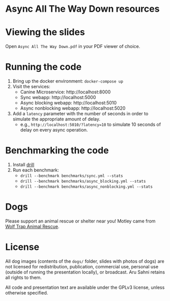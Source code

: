 # Async All The Way Down resources

# Viewing the slides

Open `Async All The Way Down.pdf` in your PDF viewer of choice.

# Running the code

1. Bring up the docker environment: `docker-compose up`
2. Visit the services:
   * Canine Microservice: http://localhost:8000
   * Sync webapp: http://localhost:5000
   * Async blocking webapp: http://localhost:5010
   * Async nonblocking webapp: http://localhost:5020
3. Add a `latency` parameter with the number of seconds in order to simulate the appropriate amount of delay.
   * e.g., `http://localhost:5010/?latency=10` to simulate 10 seconds of delay on every async operation.

# Benchmarking the code

1. Install [drill](https://github.com/fcsonline/drill)
2. Run each benchmark:
   * `drill --benchmark benchmarks/sync.yml --stats`
   * `drill --benchmark benchmarks/async_blocking.yml --stats`
   * `drill --benchmark benchmarks/async_nonblocking.yml --stats`

# Dogs

Please support an animal rescue or shelter near you! Motley came from [Wolf Trap Animal Rescue](https://wolftrapanimalrescue.com/).


# License

All dog images (contents of the `dogs/` folder, slides with photos of dogs) are
not licensed for redistribution, publication, commercial use, personal use
(outside of running the presentation locally), or broadcast. Aru Sahni retains
all rights to them.

All code and presentation text are available under the GPLv3 license, unless
otherwise specified.
